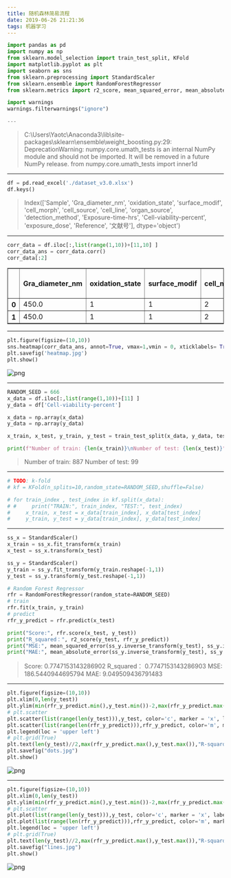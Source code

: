```yaml
---
title: 随机森林简易流程
date: 2019-06-26 21:21:36
tags: 机器学习
---
```



```python
import pandas as pd
import numpy as np
from sklearn.model_selection import train_test_split, KFold
import matplotlib.pyplot as plt
import seaborn as sns
from sklearn.preprocessing import StandardScaler
from sklearn.ensemble import RandomForestRegressor
from sklearn.metrics import r2_score, mean_squared_error, mean_absolute_error

import warnings
warnings.filterwarnings("ignore")

---
```

 >   C:\Users\Yaotc\Anaconda3\lib\site-packages\sklearn\ensemble\weight_boosting.py:29: DeprecationWarning: numpy.core.umath_tests is an internal NumPy module and should not be imported. It will be removed in a future NumPy release.
      from numpy.core.umath_tests import inner1d
    
---

```python
df = pd.read_excel('./dataset_v3.0.xlsx')
df.keys()
```




 >   Index(['Sample', 'Gra_diameter_nm', 'oxidation_state', 'surface_modif',
           'cell_morph', 'cell_source', 'cell_line', 'organ_source',
           'detection_method', 'Exposure-time-hrs', 'Cell-viability-percent',
           'exposure_dose', 'Reference', '文献号'],
 >         dtype='object')


---

```python
corr_data = df.iloc[:,list(range(1,10))+[11,10] ]
corr_data_ans = corr_data.corr()
corr_data[:2]
```




<div>
<style scoped>
    .dataframe tbody tr th:only-of-type {
        vertical-align: middle;
    }

    .dataframe tbody tr th {
        vertical-align: top;
    }

    .dataframe thead th {
        text-align: right;
    }
</style>
<table border="1" class="dataframe">
  <thead>
    <tr style="text-align: right;">
      <th></th>
      <th>Gra_diameter_nm</th>
      <th>oxidation_state</th>
      <th>surface_modif</th>
      <th>cell_morph</th>
      <th>cell_source</th>
      <th>cell_line</th>
      <th>organ_source</th>
      <th>detection_method</th>
      <th>Exposure-time-hrs</th>
      <th>exposure_dose</th>
      <th>Cell-viability-percent</th>
    </tr>
  </thead>
  <tbody>
    <tr>
      <th>0</th>
      <td>450.0</td>
      <td>1</td>
      <td>1</td>
      <td>2</td>
      <td>1</td>
      <td>1</td>
      <td>4</td>
      <td>2</td>
      <td>6.0</td>
      <td>1.0</td>
      <td>99.691404</td>
    </tr>
    <tr>
      <th>1</th>
      <td>450.0</td>
      <td>1</td>
      <td>1</td>
      <td>2</td>
      <td>1</td>
      <td>1</td>
      <td>4</td>
      <td>2</td>
      <td>6.0</td>
      <td>10.0</td>
      <td>94.243601</td>
    </tr>
  </tbody>
</table>
</div>


---

```python
plt.figure(figsize=(10,10))
sns.heatmap(corr_data_ans, annot=True, vmax=1,vmin = 0, xticklabels= True, yticklabels= True, square=True, cmap="YlGnBu")
plt.savefig('heatmap.jpg')
plt.show()
```


![png](/images/RandomForestRegressor_heatmap.png)

---

```python
RANDOM_SEED = 666
x_data = df.iloc[:,list(range(1,10))+[11] ]
y_data = df['Cell-viability-percent']

x_data = np.array(x_data)
y_data = np.array(y_data)

x_train, x_test, y_train, y_test = train_test_split(x_data, y_data, test_size=0.1, random_state=RANDOM_SEED, shuffle=True)

print(f"Number of train: {len(x_train)}\nNumber of test: {len(x_test)}")
```

>    Number of train: 887
    Number of test: 99
    
---

```python
# TODO: k-fold 
# kf = KFold(n_splits=10,random_state=RANDOM_SEED,shuffle=False)

# for train_index , test_index in kf.split(x_data):
# #     print("TRAIN:", train_index, "TEST:", test_index)
#     x_train, x_test = x_data[train_index], x_data[test_index]
#     y_train, y_test = y_data[train_index], y_data[test_index]
```
---

```python
ss_x = StandardScaler()
x_train = ss_x.fit_transform(x_train)
x_test = ss_x.transform(x_test)

ss_y = StandardScaler()
y_train = ss_y.fit_transform(y_train.reshape(-1,1))
y_test = ss_y.transform(y_test.reshape(-1,1))

# Random Forest Regressor
rfr = RandomForestRegressor(random_state=RANDOM_SEED)
# train
rfr.fit(x_train, y_train)
# predict
rfr_y_predict = rfr.predict(x_test)

print("Score:", rfr.score(x_test, y_test))
print("R_squared：", r2_score(y_test, rfr_y_predict))
print("MSE:", mean_squared_error(ss_y.inverse_transform(y_test), ss_y.inverse_transform(rfr_y_predict)))
print("MAE:", mean_absolute_error(ss_y.inverse_transform(y_test), ss_y.inverse_transform(rfr_y_predict)))

```

 >   Score: 0.7747153143286902
    R_squared： 0.7747153143286903
    MSE: 186.5440944695794
    MAE: 9.049509436791483
    
---

```python
plt.figure(figsize=(10,10))
plt.xlim(0,len(y_test))
plt.ylim(min(rfr_y_predict.min(),y_test.min())-2,max(rfr_y_predict.max()+2,y_test.max()))
# plt.scatter
plt.scatter(list(range(len(y_test))),y_test, color='c', marker = 'x', label='ori', s=15)
plt.scatter(list(range(len(rfr_y_predict))),rfr_y_predict, color='m', marker = 'o', label='pre', s=15)
plt.legend(loc = 'upper left')
# plt.grid(True)
plt.text(len(y_test)//2,max(rfr_y_predict.max(),y_test.max()),"R-squard={}".format(r2_score(y_test, rfr_y_predict)))
plt.savefig("dots.jpg")
plt.show()
```


![png](/images/RandomForestRegressor_dots.png)

---

```python
plt.figure(figsize=(10,10))
plt.xlim(0,len(y_test))
plt.ylim(min(rfr_y_predict.min(),y_test.min())-2,max(rfr_y_predict.max(),y_test.max())+2)
# plt.scatter
plt.plot(list(range(len(y_test))),y_test, color='c', marker = 'x', label='ori', )
plt.plot(list(range(len(rfr_y_predict))),rfr_y_predict, color='m', marker = 'o', label='pre', )
plt.legend(loc = 'upper left')
# plt.grid(True)
plt.text(len(y_test)//2,max(rfr_y_predict.max(),y_test.max()),"R-squard={}".format(r2_score(y_test, rfr_y_predict)))
plt.savefig("lines.jpg")
plt.show()
```


![png](/images/RandomForestRegressor_line.png)

